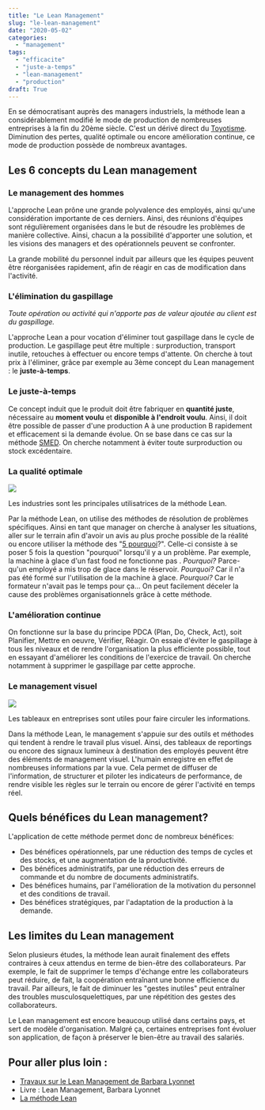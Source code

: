 ```yaml
---
title: "Le Lean Management"
slug: "le-lean-management"
date: "2020-05-02"
categories: 
  - "management"
tags: 
  - "efficacite"
  - "juste-a-temps"
  - "lean-management"
  - "production"
draft: True
---
```


En se démocratisant auprès des managers industriels, la méthode lean a considérablement modifié le mode de production de nombreuses entreprises à la fin du 20ème siècle. C'est un dérivé direct du [Toyotisme](https://www.henryford.fr/fordisme/toyotisme/). Diminution des pertes, qualité optimale ou encore amélioration continue, ce mode de production possède de nombreux avantages.

## Les 6 concepts du Lean management

### Le management des hommes

L'approche Lean prône une grande polyvalence des employés, ainsi qu'une considération importante de ces derniers. Ainsi, des réunions d'équipes sont régulièrement organisées dans le but de résoudre les problèmes de manière collective. Ainsi, chacun a la possibilité d'apporter une solution, et les visions des managers et des opérationnels peuvent se confronter.

La grande mobilité du personnel induit par ailleurs que les équipes peuvent être réorganisées rapidement, afin de réagir en cas de modification dans l'activité.

### L'élimination du gaspillage

_Toute opération ou activité qui n'apporte pas de valeur ajoutée au client est du gaspillage._

L'approche Lean a pour vocation d'éliminer tout gaspillage dans le cycle de production. Le gaspillage peut être multiple : surproduction, transport inutile, retouches à effectuer ou encore temps d'attente. On cherche à tout prix à l'éliminer, grâce par exemple au 3ème concept du Lean management : le **juste-à-temps**.

### Le juste-à-temps

Ce concept induit que le produit doit être fabriquer en **quantité juste**, nécessaire au **moment voulu** et **disponible à l'endroit voulu**. Ainsi, il doit être possible de passer d'une production A à une production B rapidement et efficacement si la demande évolue. On se base dans ce cas sur la méthode [SMED](http://www.logistiqueconseil.org/Articles/Methodes-optimisation/Smed.htm). On cherche notamment à éviter toute surproduction ou stock excédentaire.

### La qualité optimale

![](images/white-generator-set-near-industrial-machines-1468390-1024x683.jpg)

Les industries sont les principales utilisatrices de la méthode Lean.

Par la méthode Lean, on utilise des méthodes de résolution de problèmes spécifiques. Ainsi en tant que manager on cherche à analyser les situations, aller sur le terrain afin d'avoir un avis au plus proche possible de la réalité ou encore utiliser la méthode des "[5 pourquoi](https://qualiblog.fr/outils-et-methodes/la-methode-des-5-pourquoi-pour-eradiquer-vos-problemes/)?". Celle-ci consiste à se poser 5 fois la question "pourquoi" lorsqu'il y a un problème. Par exemple, la machine à glace d'un fast food ne fonctionne pas . _Pourquoi?_ Parce-qu'un employé a mis trop de glace dans le réservoir. _Pourquoi?_ Car il n'a pas été formé sur l'utilisation de la machine à glace. _Pourquoi?_ Car le formateur n'avait pas le temps pour ça... On peut facilement déceler la cause des problèmes organisationnels grâce à cette méthode.

### L'amélioration continue

On fonctionne sur la base du principe PDCA (Plan, Do, Check, Act), soit Planifier, Mettre en oeuvre, Vérifier, Réagir. On essaie d'éviter le gaspillage à tous les niveaux et de rendre l'organisation la plus efficiente possible, tout en essayant d'améliorer les conditions de l'exercice de travail. On cherche notamment à supprimer le gaspillage par cette approche.

### Le management visuel

![](images/strict-female-teacher-with-book-pointing-at-scribbled-3771074-1024x656.jpg)

Les tableaux en entreprises sont utiles pour faire circuler les informations.

Dans la méthode Lean, le management s'appuie sur des outils et méthodes qui tendent à rendre le travail plus visuel. Ainsi, des tableaux de reportings ou encore des signaux lumineux à destination des employés peuvent être des éléments de management visuel. L'humain enregistre en effet de nombreuses informations par la vue. Cela permet de diffuser de l'information, de structurer et piloter les indicateurs de performance, de rendre visible les règles sur le terrain ou encore de gérer l'activité en temps réel.

## Quels bénéfices du Lean management?

L'application de cette méthode permet donc de nombreux bénéfices:

- Des bénéfices opérationnels, par une réduction des temps de cycles et des stocks, et une augmentation de la productivité.
- Des bénéfices administratifs, par une réduction des erreurs de commande et du nombre de documents administratifs.
- Des bénéfices humains, par l'amélioration de la motivation du personnel et des conditions de travail.
- Des bénéfices stratégiques, par l'adaptation de la production à la demande.

## Les limites du Lean management

Selon plusieurs études, la méthode lean aurait finalement des effets contraires à ceux attendus en terme de bien-être des collaborateurs. Par exemple, le fait de supprimer le temps d'échange entre les collaborateurs peut réduire, de fait, la coopération entraînant une bonne efficience du travail. Par ailleurs, le fait de diminuer les "gestes inutiles" peut entraîner des troubles musculosquelettiques, par une répétition des gestes des collaborateurs.

Le Lean management est encore beaucoup utilisé dans certains pays, et sert de modèle d'organisation. Malgré ça, certaines entreprises font évoluer son application, de façon à préserver le bien-être au travail des salariés.

## Pour aller plus loin :

- [Travaux sur le Lean Management de Barbara Lyonnet](https://tel.archives-ouvertes.fr/tel-00655808/document)
- Livre : Lean Management, Barbara Lyonnet
- [La méthode Lean](https://fr.wikipedia.org/wiki/Lean_(production))
